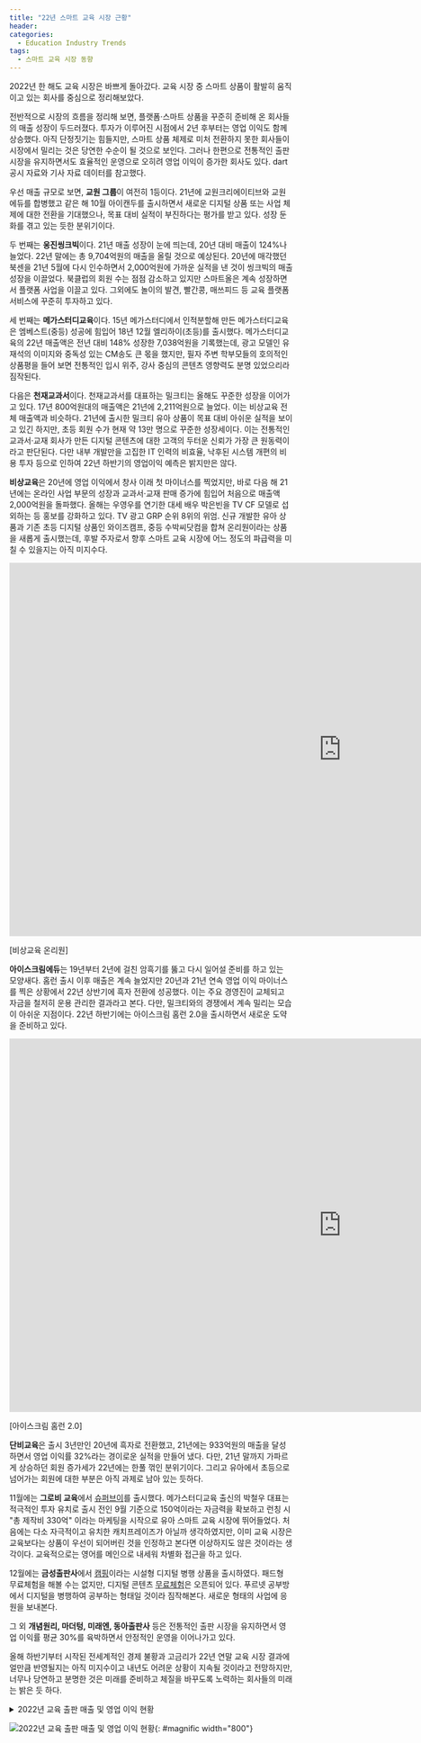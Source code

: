 ```yaml
---
title: "22년 스마트 교육 시장 근황"
header:
categories:
  - Education Industry Trends
tags:
  - 스마트 교육 시장 동향
---
```


2022년 한 해도 교육 시장은 바쁘게 돌아갔다. 교육 시장 중 스마트 상품이 활발히 움직이고 있는 회사를 중심으로 정리해보았다. 

전반적으로 시장의 흐름을 정리해 보면, 플랫폼·스마트 상품을 꾸준히 준비해 온 회사들의 매출 성장이 두드러졌다. 투자가 이루어진 시점에서 2년 후부터는 영업 이익도 함께 상승했다. 아직 단정짓기는 힘들지만, 스마트 상품 체제로 미처 전환하지 못한 회사들이 시장에서 밀리는 것은 당연한 수순이 될 것으로 보인다. 그러나 한편으로 전통적인 출판 시장을 유지하면서도 효율적인 운영으로 오히려 영업 이익이 증가한 회사도 있다. dart 공시 자료와 기사 자료 데이터를 참고했다. 

우선 매출 규모로 보면, **교원 그룹**이 여전히 1등이다. 21년에 교원크리에이티브와 교원에듀를 합병했고 같은 해 10월 아이캔두를 출시하면서 새로운 디지털 상품 또는 사업 체제에 대한 전환을 기대했으나, 목표 대비 실적이 부진하다는 평가를 받고 있다. 성장 둔화를 겪고 있는 듯한 분위기이다. 

두 번째는 **웅진씽크빅**이다. 21년 매출 성장이 눈에 띄는데, 20년 대비 매출이 124%나 늘었다. 22년 말에는 총 9,704억원의 매출을 올릴 것으로 예상된다. 20년에 매각했던 북센을 21년 5월에 다시 인수하면서 2,000억원에 가까운 실적을 낸 것이 씽크빅의 매출 성장을 이끌었다. 북클럽의 회원 수는 점점 감소하고 있지만 스마트올은 계속 성장하면서 플랫폼 사업을 이끌고 있다. 그외에도 놀이의 발견, 빨간콩, 매쓰피드  등 교육 플랫폼 서비스에 꾸준히 투자하고 있다.

세 번째는 **메가스터디교육**이다. 15년 메가스터디에서 인적분할해 만든 메가스터디교육은 엠베스트(중등) 성공에 힘입어 18년 12월 엘리하이(초등)를 출시했다. 메가스터디교육의 22년 매출액은 전년 대비 148% 성장한 7,038억원을 기록했는데, 광고 모델인 유재석의 이미지와 중독성 있는 CM송도 큰 몫을 했지만, 필자 주변 학부모들의 호의적인 상품평을 들어 보면 전통적인 입시 위주, 강사 중심의 콘텐츠 영향력도 분명 있었으리라 짐작된다. 

다음은 **천재교과서**이다. 천재교과서를 대표하는 밀크티는 올해도 꾸준한 성장을 이어가고 있다. 17년 800억원대의 매출액은 21년에 2,211억원으로 늘었다. 이는 비상교육 전체 매출액과 비슷하다. 21년에 출시한 밀크티 유아 상품이 목표 대비 아쉬운 실적을 보이고 있긴 하지만, 초등 회원 수가 현재 약 13만 명으로 꾸준한 성장세이다. 이는 전통적인 교과서·교재 회사가 만든 디지털 콘텐츠에 대한 고객의 두터운 신뢰가 가장 큰 원동력이라고 판단된다. 다만 내부 개발만을 고집한 IT 인력의 비효율, 낙후된 시스템 개편의 비용 투자 등으로 인하여 22년 하반기의 영업이익 예측은 밝지만은 않다.

**비상교육**은 20년에 영업 이익에서 창사 이래 첫 마이너스를 찍었지만, 바로 다음 해 21년에는 온라인 사업 부문의 성장과 교과서·교재 판매 증가에 힘입어 처음으로 매출액 2,000억원을 돌파했다. 올해는 우영우를 연기한 대세 배우 박은빈을 TV CF 모델로 섭외하는 등 홍보를 강화하고 있다. TV 광고 GRP 순위 8위의 위엄. 신규 개발한 유아 상품과 기존 초등 디지털 상품인 와이즈캠프, 중등 수박씨닷컴을 합쳐 온리원이라는 상품을 새롭게 출시했는데, 후발 주자로서 향후 스마트 교육 시장에 어느 정도의 파급력을 미칠 수 있을지는 아직 미지수다. 

<iframe width="1180" height="664" src="https://www.youtube.com/embed/-uuE6rJwo5E" title="[비상교육 온리원] 온리원 TVC 런칭편 30s" frameborder="0" allow="accelerometer; autoplay; clipboard-write; encrypted-media; gyroscope; picture-in-picture" allowfullscreen></iframe>

[비상교육 온리원]



**아이스크림에듀**는 19년부터 2년에 걸친 암흑기를 뚫고 다시 일어설 준비를 하고 있는 모양새다. 홈런 출시 이후 매출은 계속 늘었지만 20년과 21년 연속 영업 이익 마이너스를 찍은 상황에서 22년 상반기에 흑자 전환에 성공했다. 이는 주요 경영진이 교체되고 자금을 철저히 운용 관리한 결과라고 본다. 다만, 밀크티와의 경쟁에서 계속 밀리는 모습이 아쉬운 지점이다. 22년 하반기에는 아이스크림 홈런 2.0을 출시하면서 새로운 도약을 준비하고 있다.



<iframe width="1180" height="664" src="https://www.youtube.com/embed/QWsvZbotJ-g" title="[아이스크림 홈런] 홈런 2.0 이 세상에 나오기까지" frameborder="0" allow="accelerometer; autoplay; clipboard-write; encrypted-media; gyroscope; picture-in-picture" allowfullscreen></iframe>

[아이스크림 홈런 2.0] 



**단비교육**은 출시 3년만인 20년에 흑자로 전환했고, 21년에는 933억원의 매출을 달성하면서 영업 이익률 32%라는 경이로운 실적을 만들어 냈다. 다만, 21년 말까지 가파르게 상승하던 회원 증가세가 22년에는 한풀 꺾인 분위기이다. 그리고 유아에서 초등으로 넘어가는 회원에 대한 부분은 아직 과제로 남아 있는 듯하다.

11월에는 **그로비 교육**에서 [슈퍼브이](https://www.superv.com/)를 출시했다. 메가스터디교육 출신의 박철우 대표는 적극적인 투자 유치로 출시 전인 9월 기준으로 150억이라는 자금력을 확보하고 런칭 시 "총 제작비 330억" 이라는 마케팅을 시작으로 유아 스마트 교육 시장에 뛰어들었다. 처음에는 다소 자극적이고 유치한 캐치프레이즈가 아닐까 생각하였지만, 이미 교육 시장은 교육보다는 상품이 우선이 되어버린 것을 인정하고 본다면 이상하지도 않은 것이라는 생각이다. 교육적으로는 영어를 메인으로 내세워 차별화 접근을 하고 있다.

12월에는 **금성출판사**에서 [캠핑](https://purunet.kumsung.co.kr/popup/2022freeTrial/freeTrial3.jsp)이라는 시설형 디지털 병행 상품을 출시하였다. 패드형 무료체험을 해볼 수는 없지만, 디지털 콘텐츠 [무료체험](https://promotion-kamping.purunet.kr/contents/123)은 오픈되어 있다. 푸르넷 공부방에서 디지털을 병행하여 공부하는 형태일 것이라 짐작해본다. 새로운 형태의 사업에 응원을 보내본다.

그 외 **개념원리, 마더텅, 미래엔, 동아출판사** 등은 전통적인 출판 시장을 유지하면서 영업 이익률 평균 30%를 육박하면서 안정적인 운영을 이어나가고 있다. 

올해 하반기부터 시작된 전세계적인 경제 불황과 고금리가 22년 연말 교육 시장 결과에 얼만큼 반영될지는 아직 미지수이고 내년도 어려운 상황이 지속될 것이라고 전망하지만, 너무나 당연하고 분명한 것은 미래를 준비하고 체질을 바꾸도록 노력하는 회사들의 미래는 밝은 듯 하다.

<details><summary>2022년 교육 출판 매출 및 영업 이익 현황</summary></details>

![2022년 교육 출판 매출 및 영업 이익 현황](/assets/img/post/22.10.27/2022.png){: #magnific width="800"}

